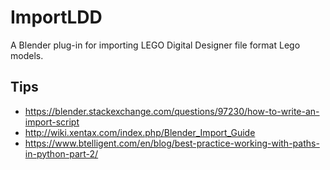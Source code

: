 # ImportLDD
A Blender plug-in for importing LEGO Digital Designer file format Lego models.

## Tips

* https://blender.stackexchange.com/questions/97230/how-to-write-an-import-script
* http://wiki.xentax.com/index.php/Blender_Import_Guide
* https://www.btelligent.com/en/blog/best-practice-working-with-paths-in-python-part-2/
